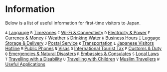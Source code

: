 # Information

Below is a list of useful information for first-time visitors to Japan.

`A` [Langauge]()
`B` [Timezones]()
`C` [Wi-Fi & Connectivity]()
`D` [Electricity & Power]()
`E` [Currency & Money]()
`F` [Weather]()
`G` [Drinking Water]()
`H` [Business Hours]()
`I` [Luggage Storage & Delivery]()
`J` [Postal Service]()
`K` [Transportation]()
`L` [Japanese Visitors Hotline]()
`M` [Public Phones]()
`N` [Visas]()
`O` [International Tourist Tax]()
`P` [Customs & Duty]()
`Q` [Emergencies & Natural Disasters]()
`R` [Embassies & Consulates]()
`S` [Local Laws]()
`T` [Travelling with a Disability]()
`U` [Travelling with Children]()
`V` [Muslim Travellers]()
`W` [Useful Applications]()